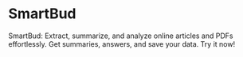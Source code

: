# SmartBud
SmartBud: Extract, summarize, and analyze online articles and PDFs effortlessly. Get summaries, answers, and save your data. Try it now!
